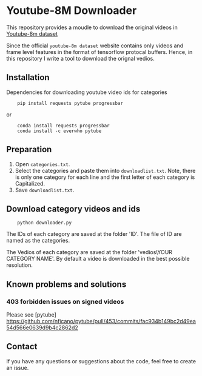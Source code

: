 # Youtube-8M Downloader

This repository provides a moudle to download the original videos in [Youtube-8m dataset](https://research.google.com/youtube8m/index.html)

Since the official `youtube-8m dataset` website contains only videos and frame level features in the format of tensorflow protocal buffers. Hence, in this repository I write a tool to download the orignal vedios. 

## Installation

Dependencies for downloading youtube video ids for categories
```
    pip install requests pytube progressbar
```
or 
```
    conda install requests progressbar
    conda install -c everwho pytube
```
## Preparation

1. Open `categories.txt`. 
2. Select the categories and paste them into `downloadlist.txt`. Note, there is only one category for each line and the first letter of each category is Capitalized.
3. Save `downloadlist.txt`.

## Download category videos and ids

```
    python downloader.py
```
The IDs of each category are saved at the folder 'ID'. The file of ID are named as the categories.

The Vedios of each category are saved at the folder 'vedios\YOUR CATEGORY NAME'. By default a video is downloaded in the best possible resolution. 

## Known problems and solutions
### 403 forbidden issues on signed videos
Please see [pytube] https://github.com/nficano/pytube/pull/453/commits/fac934b149bc2d49ea54d566e0639d9b4c2862d2

## Contact

If you have any questions or suggestions about the code, feel free to create an issue.